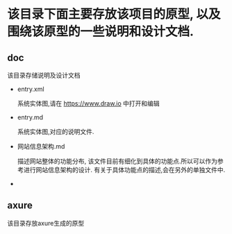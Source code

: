 # 该目录下面主要存放该项目的原型, 以及围绕该原型的一些说明和设计文档.

## doc
该目录存储说明及设计文档
+ entry.xml
   
  系统实体图,请在 https://www.draw.io 中打开和编辑
   
+ entry.md

  系统实体图,对应的说明文件.

+ 网站信息架构.md

  描述网站整体的功能分布, 该文件目前有细化到具体的功能点.所以可以作为参考进行网站信息架构的设计.
  有关于具体功能点的描述,会在另外的单独文件中.
  
+ 


## axure
该目录存放axure生成的原型
